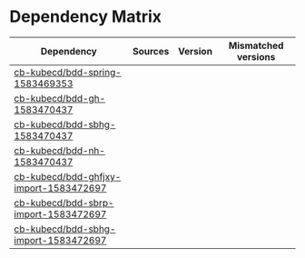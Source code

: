 # Dependency Matrix

Dependency | Sources | Version | Mismatched versions
---------- | ------- | ------- | -------------------
[cb-kubecd/bdd-spring-1583469353](https://github.com/cb-kubecd/bdd-spring-1583469353.git) |  | []() | 
[cb-kubecd/bdd-gh-1583470437](https://github.com/cb-kubecd/bdd-gh-1583470437.git) |  | []() | 
[cb-kubecd/bdd-sbhg-1583470437](https://github.com/cb-kubecd/bdd-sbhg-1583470437.git) |  | []() | 
[cb-kubecd/bdd-nh-1583470437](https://github.com/cb-kubecd/bdd-nh-1583470437.git) |  | []() | 
[cb-kubecd/bdd-ghfjxy-import-1583472697](https://github.com/cb-kubecd/bdd-ghfjxy-import-1583472697.git) |  | []() | 
[cb-kubecd/bdd-sbrp-import-1583472697](https://github.com/cb-kubecd/bdd-sbrp-import-1583472697.git) |  | []() | 
[cb-kubecd/bdd-sbhg-import-1583472697](https://github.com/cb-kubecd/bdd-sbhg-import-1583472697.git) |  | []() | 
